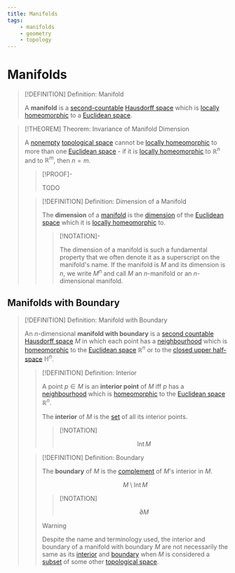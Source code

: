 ```yaml
---
title: Manifolds
tags:
    - manifolds
    - geometry
    - topology
---
```


# Manifolds

>[!DEFINITION] Definition: Manifold
>
>A **manifold** is a [second-countable](../../Topology/Bases/Second-Countability%20Axiom.md) [Hausdorff space](../../Topology/Hausdorff%20Spaces.md) which is [locally homeomorphic](../../Topology/Continuity/Homeomorphisms/Locally%20Homeomorphic%20Spaces.md) to a [Euclidean space](../Euclidean%20Geometry/Euclidean%20Space/index.md).
>

>[!THEOREM] Theorem: Invariance of Manifold Dimension
>
>A [nonempty](../../Set%20Theory/The%20Empty%20Set.md) [topological space](../../Topology/Topological%20Spaces/index.md) cannot be [locally homeomorphic](../../Topology/Continuity/Homeomorphisms/Locally%20Homeomorphic%20Spaces.md) to more than one [Euclidean space](../Euclidean%20Geometry/Euclidean%20Space/index.md) - if it is [locally homeomorphic](../../Topology/Continuity/Homeomorphisms/Locally%20Homeomorphic%20Spaces.md) to $\mathbb{R}^n$ and to $\mathbb{R}^m$, then $n = m$.
>
>>[!PROOF]-
>>
>>TODO
>>
>
>>[!DEFINITION] Definition: Dimension of a Manifold
>>
>>The **dimension** of a [manifold](./index.md) is the [dimension](../../Algebra/Linear%20Algebra/Vector%20Spaces/Bases/Dimension.md) of the [Euclidean space](../Euclidean%20Geometry/Euclidean%20Space/index.md) which it is [locally homeomorphic](../../Topology/Continuity/Homeomorphisms/Locally%20Homeomorphic%20Spaces.md) to.
>>
>>>[!NOTATION]-
>>>
>>> The dimension of a manifold is such a fundamental property that we often denote it as a superscript on the manifold's name. If the manifold is $M$ and its dimension is $n$, we write $M^n$ and call $M$ an $n$-manifold or an $n$-dimensional manifold.
>>>
>>
>

## Manifolds with Boundary

>[!DEFINITION] Definition: Manifold with Boundary
>
>An $n$-dimensional **manifold with boundary** is a [second countable](../../Topology/Bases/Second-Countability%20Axiom.md) [Hausdorff space](../../Topology/Hausdorff%20Spaces.md) $M$ in which each point has a [neighbourhood](../../Topology/Topological%20Spaces/Neighborhoods.md) which is [homeomorphic](../../Topology/Continuity/Homeomorphisms/Homeomorphic%20Spaces.md) to the [Euclidean space](../Euclidean%20Geometry/Euclidean%20Space/index.md) $\mathbb{R}^n$ or to the [closed upper half-space](../Euclidean%20Geometry/Euclidean%20Space/Half-Spaces.md) $\mathbb{H}^n$.
>
>>[!DEFINITION] Definition: Interior
>>
>>A point $p \in M$ is an **interior point** of $M$ iff $p$ has a [neighbourhood](../../Topology/Topological%20Spaces/Neighborhoods.md) which is [homeomorphic](../../Topology/Continuity/Homeomorphisms/Homeomorphic%20Spaces.md) to the [Euclidean space](../Euclidean%20Geometry/Euclidean%20Space/index.md) $\mathbb{R}^n$.
>>
>>The **interior** of $M$ is the [set](../../Set%20Theory/index.md) of all its interior points.
>>
>>>[!NOTATION]
>>>
>>>$$
>>>\operatorname{Int} M
>>>$$
>>>
>>
>
>>[!DEFINITION] Definition: Boundary
>>
>>The **boundary** of $M$ is the [complement](../../Set%20Theory/Complement.md) of $M$'s interior in $M$.
>>
>>$$
>>M \setminus \operatorname{Int} M
>>$$
>>
>>>[!NOTATION]
>>>
>>>$$
>>>\partial M
>>>$$
>>>
>>
>>>[!WARNING]
>>>
>>>Despite the name and terminology used, the interior and boundary of a manifold with boundary $M$ are not necessarily the same as its [interior](../../Topology/Interior,%20Boundary,%20Exterior/Interior.md) and [boundary](../../Topology/Interior,%20Boundary,%20Exterior/Boundary.md) when $M$ is considered a [subset](../../Set%20Theory/index.md) of some other [topological space](../../Topology/Topological%20Spaces/index.md).
>>>
>>
>
